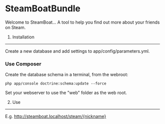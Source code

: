 SteamBoatBundle
===============

Welcome to SteamBoat...
A tool to help you find out more about your friends on Steam.

1) Installation
---------------

Create a new database and add settings to app/config/parameters.yml.

### Use Composer

Create the database schema in a terminal, from the webroot:

    php app/console doctrine:schema:update --force

Set your webserver to use the "web" folder as the web root.

2) Use
------

E.g. http://steamboat.localhost/steam/{nickname}